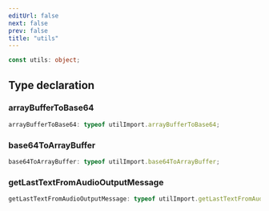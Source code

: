 ```yaml
---
editUrl: false
next: false
prev: false
title: "utils"
---
```


```ts
const utils: object;
```

## Type declaration

### arrayBufferToBase64

```ts
arrayBufferToBase64: typeof utilImport.arrayBufferToBase64;
```

### base64ToArrayBuffer

```ts
base64ToArrayBuffer: typeof utilImport.base64ToArrayBuffer;
```

### getLastTextFromAudioOutputMessage

```ts
getLastTextFromAudioOutputMessage: typeof utilImport.getLastTextFromAudioOutputMessage;
```
